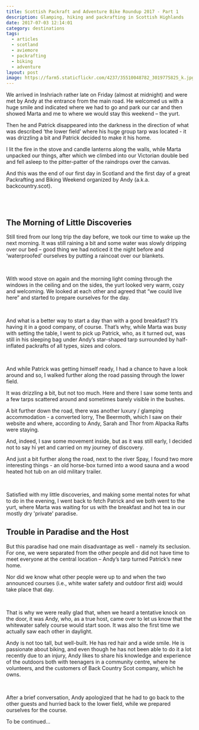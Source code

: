 ```yaml
---
title: Scottish Packraft and Adventure Bike Roundup 2017 - Part 1
description: Glamping, hiking and packrafting in Scottish Highlands
date: 2017-07-03 12:14:01
category: destinations
tags:
  - articles
  - scotland
  - aviemore
  - packrafting
  - biking
  - adventure
layout: post
image: https://farm5.staticflickr.com/4237/35510048782_3019775825_k.jpg
---
```

We arrived in Inshriach rather late on Friday (almost at midnight) and were met by Andy at the entrance from the main road. He welcomed us with a huge smile and indicated where we had to go and park our car and then showed Marta and me to where we would stay this weekend – the yurt.

Then he and Patrick disappeared into the darkness in the direction of what was described ‘the lower field’ where his huge group tarp was located - it was drizzling a bit and Patrick decided to make it his home.

I lit the fire in the stove and candle lanterns along the walls, while Marta unpacked our things, after which we climbed into our Victorian double bed and fell asleep to the pitter-patter of the raindrops over the canvas.

And this was the end of our first day in Scotland and the first day of a great Packrafting and Biking Weekend organized by Andy (a.k.a. backcountry.scot).


<amp-img src="https://farm5.staticflickr.com/4237/35510048782_3019775825_k.jpg" width="2048" height="1197" layout="responsive" alt="Welcome to Highlands"></amp-img>

<br>
<!--more-->

<script src="//z-na.amazon-adsystem.com/widgets/onejs?MarketPlace=US&adInstanceId=cc781bfd-577f-4efb-9da6-75cb9fc7d1c2"></script>
<br>

## The Morning of Little Discoveries
Still tired from our long trip the day before, we took our time to wake up the next morning. It was still raining a bit and some water was slowly dripping over our bed – good thing we had noticed it the night before and ‘waterproofed’ ourselves by putting a raincoat over our blankets.


<amp-img src="https://farm5.staticflickr.com/4211/35510050772_e4799f2909_k.jpg" width="2048" height="1536" layout="responsive" alt="Let there be fire"></amp-img>
<br>

With wood stove on again and the morning light coming through the windows in the ceiling and on the sides, the yurt looked very warm, cozy and welcoming. We looked at each other and agreed that “we could live here” and started to prepare ourselves for the day.


<amp-img src="https://farm5.staticflickr.com/4277/35510049222_0f6476099e_k.jpg" width="2048" height="910" layout="responsive" alt="Yurt at Inshriach House"></amp-img>
<br>

And what is a better way to start a day than with a good breakfast? It’s having it in a good company, of course. That’s why, while Marta was busy with setting the table, I went to pick up Patrick, who, as it turned out, was still in his sleeping bag under Andy’s star-shaped tarp surrounded by half-inflated packrafts of all types, sizes and colors.

<amp-img src="https://farm5.staticflickr.com/4258/35639645086_6e8ea68a8a_k.jpg" width="2048" height="1208" layout="responsive" alt="Patrick&#x27;s New Home"></amp-img>
<br>

And while Patrick was getting himself ready, I had a chance to have a look around and so, I walked further along the road passing through the lower field.

It was drizzling a bit, but not too much. Here and there I saw some tents and a few tarps scattered around and sometimes barely visible in the bushes.

A bit further down the road, there was another luxury / glamping accommodation - a converted lorry, The Beermoth, which I saw on their website and where, according to Andy, Sarah and Thor from Alpacka Rafts were staying.

And, indeed, I saw some movement inside, but as it was still early, I decided not to say hi yet and carried on my journey of discovery.

And just a bit further along the road, next to the river Spay, I found two more interesting things - an old horse-box turned into a wood sauna and a wood heated hot tub on an old military trailer.

<amp-img src="https://farm5.staticflickr.com/4054/35510051462_02a1cce89d_k.jpg" width="2048" height="512" layout="responsive" alt="Packrafting Luxuries"></amp-img>
<br>

Satisfied with my little discoveries, and making some mental notes for what to do in the evening, I went back to fetch Patrick and we both went to the yurt, where Marta was waiting for us with the breakfast and hot tea in our mostly dry 'private' paradise.

## Trouble in Paradise and the Host
But this paradise had one main disadvantage as well - namely its seclusion. For one, we were separated from the other people and did not have time to meet everyone at the central location – Andy’s tarp turned Patrick’s new home.

Nor did we know what other people were up to and when the two announced courses (i.e., white water safety and outdoor first aid) would take place that day.

<amp-img src="https://farm5.staticflickr.com/4282/35510050032_0dceadc8ca_k.jpg" width="2048" height="1076" layout="responsive" alt="Yurt at Inshriach House"></amp-img>
<br>

That is why we were really glad that, when we heard a tentative knock on the door, it was Andy, who, as a true host, came over to let us know that the whitewater safely course would start soon. It was also the first time we actually saw each other in daylight. 

Andy is not too tall, but well-built. He has red hair and a wide smile. He is passionate about biking, and even though he has not been able to do it a lot recently due to an injury, Andy likes to share his knowledge and experience of the outdoors both with teenagers in a community centre, where he volunteers, and the customers of Back Country Scot company, which he owns.

<amp-img src="https://farm5.staticflickr.com/4213/35510050242_029df8999b_k.jpg" width="2048" height="1536" layout="responsive" alt="Scottish Packraft and Adventure Bike Roundup 2017"></amp-img>
<br>

After a brief conversation, Andy apologized that he had to go back to the other guests and hurried back to the lower field, while we prepared ourselves for the course.

To be continued...
